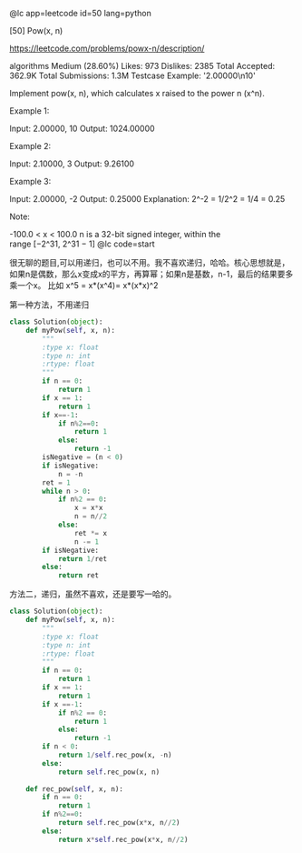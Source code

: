 

@lc app=leetcode id=50 lang=python

[50] Pow(x, n)

https://leetcode.com/problems/powx-n/description/

algorithms
Medium (28.60%)
Likes:    973
Dislikes: 2385
Total Accepted:    362.9K
Total Submissions: 1.3M
Testcase Example:  '2.00000\n10'

Implement pow(x, n), which calculates x raised to the power n (x^n).

Example 1:


Input: 2.00000, 10
Output: 1024.00000


Example 2:


Input: 2.10000, 3
Output: 9.26100


Example 3:


Input: 2.00000, -2
Output: 0.25000
Explanation: 2^-2 = 1/2^2 = 1/4 = 0.25


Note:

-100.0 < x < 100.0
n is a 32-bit signed integer, within the range [−2^31, 2^31 − 1]
@lc code=start


很无聊的题目,可以用递归，也可以不用。我不喜欢递归，哈哈。核心思想就是，如果n是偶数，那么x变成x的平方，再算幂；如果n是基数，n-1，最后的结果要多乘一个x。 比如 x^5 = x*(x^4)= x*(x*x)^2

第一种方法，不用递归
```python
class Solution(object):
    def myPow(self, x, n):
        """
        :type x: float
        :type n: int
        :rtype: float
        """
        if n == 0:
            return 1
        if x == 1:
            return 1
        if x==-1:
            if n%2==0:
                return 1
            else:
                return -1
        isNegative = (n < 0)
        if isNegative:
            n = -n
        ret = 1
        while n > 0:
            if n%2 == 0:
                x = x*x 
                n = n//2
            else:
                ret *= x
                n -= 1
        if isNegative:
            return 1/ret
        else:
            return ret

```

方法二，递归，虽然不喜欢，还是要写一哈的。
```python
class Solution(object):
    def myPow(self, x, n):
        """
        :type x: float
        :type n: int
        :rtype: float
        """
        if n == 0:
            return 1
        if x == 1:
            return 1
        if x ==-1:
            if n%2 == 0:
                return 1 
            else:
                return -1
        if n < 0:
            return 1/self.rec_pow(x, -n)
        else:
            return self.rec_pow(x, n)
        
    def rec_pow(self, x, n):
        if n == 0:
            return 1
        if n%2==0:
            return self.rec_pow(x*x, n//2)
        else:
            return x*self.rec_pow(x*x, n//2)
```